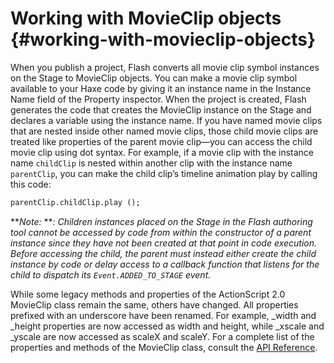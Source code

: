 # Working with MovieClip objects {#working-with-movieclip-objects}

When you publish a project, Flash converts all movie clip symbol instances on the Stage to MovieClip objects. You can make a movie clip symbol available to your Haxe code by giving it an instance name in the Instance Name field of the Property inspector. When the project is created, Flash generates the code that creates the MovieClip instance on the Stage and declares a variable using the instance name. If you have named movie clips that are nested inside other named movie clips, those child movie clips are treated like properties of the parent movie clip—you can access the child movie clip using dot syntax. For example, if a movie clip with the instance name `childClip` is nested within another clip with the instance name `parentClip`, you can make the child clip’s timeline animation play by calling this code:

```haxe
parentClip.childClip.play ();
```

**_Note:_ **_: Children instances placed on the Stage in the Flash authoring tool cannot be accessed by code from within the constructor of a parent instance since they have not been created at that point in code execution. Before accessing the child, the parent must instead either create the child instance by code or delay access to a callback function that listens for the child to dispatch its `Event.ADDED_TO_STAGE` event._

While some legacy methods and properties of the ActionScript 2.0 MovieClip class remain the same, others have changed. All properties prefixed with an underscore have been renamed. For example, _width and _height properties are now accessed as width and height, while _xscale and _yscale are now accessed as scaleX and scaleY. For a complete list of the properties and methods of the MovieClip class, consult the [API Reference](http://api.openfl.org/openfl/display/MovieClip.html).